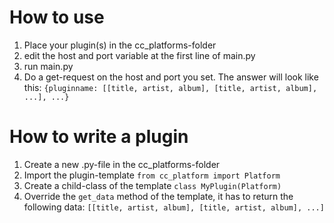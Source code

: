 How to use
==========
1. Place your plugin(s) in the cc_platforms-folder
2. edit the host and port variable at the first line of main.py
3. run main.py
4. Do a get-request on the host and port you set. The answer will look like this:
`
{pluginname: [[title, artist, album], [title, artist, album], ...], ...}
`

How to write a plugin
=====================

1. Create a new .py-file in the cc_platforms-folder
2. Import the plugin-template `from cc_platform import Platform`
3. Create a child-class of the template `class MyPlugin(Platform)`
4. Override the `get_data` method of the template, it has to return the following data:
`
[[title, artist, album], [title, artist, album], ...]
`
